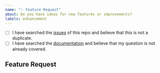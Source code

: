 ```yaml
---
name: "✨ Feature Request"
about: Do you have ideas for new features or improvements?
labels: enhancement
---
```


<!--
    Hi there! Thank you for submitting a feature request!

    Before you submit your issue, please review and follow the instructions at
    https://github.com/robbievanleeuwen/section-properties/blob/master/CONTRIBUTING.md#How-to-request-a-feature.
-->

<!-- 
    All the below steps should be completed before submitting your issue. Checked
    checkbox should look like this: [x] 
-->

- [ ] I have searched the [issues](https://github.com/robbievanleeuwen/section-properties/issues)
of this repo and believe that this is not a duplicate.
- [ ] I have searched the [documentation](https://sectionproperties.readthedocs.io/) and
believe that my question is not already covered.

## Feature Request
<!-- Now feel free to write your issue, and please be as descriptive as possible! -->
<!-- Thanks again 🙌 ❤ -->